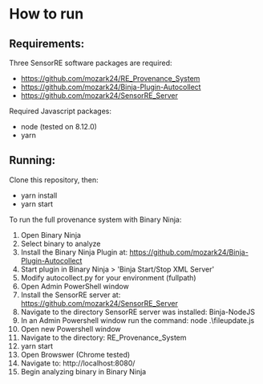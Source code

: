 # How to run
## Requirements:
Three SensorRE software packages are required:
- https://github.com/mozark24/RE_Provenance_System
- https://github.com/mozark24/Binja-Plugin-Autocollect
- https://github.com/mozark24/SensorRE_Server

Required Javascript packages:
- node (tested on 8.12.0)
- yarn 

## Running:
Clone this repository, then:
- yarn install
- yarn start

To run the full provenance system with Binary Ninja:
1)  Open Binary Ninja
2)  Select binary to analyze
3)  Install the Binary Ninja Plugin at: https://github.com/mozark24/Binja-Plugin-Autocollect
4)  Start plugin in Binary Ninja > 'Binja Start/Stop XML Server'
5)  Modify autocollect.py for your environment (fullpath)
6)  Open Admin PowerShell window
7)  Install the SensorRE server at: https://github.com/mozark24/SensorRE_Server
8)  Navigate to the directory SensorRE server was installed:  Binja-NodeJS 
9)  In an Admin Powershell window run the command: node .\fileupdate.js
10)  Open new Powershell window
11)  Navigate to the directory: RE_Provenance_System 
12)  yarn start
13)  Open Browswer (Chrome tested)
14)  Navigate to: http://localhost:8080/
15)  Begin analyzing binary in Binary Ninja
